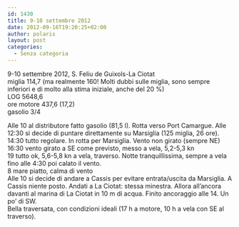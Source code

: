 ```yaml
---
id: 1430
title: 9-10 settembre 2012
date: 2012-09-16T19:20:25+02:00
author: polaris
layout: post
categories:
  - Senza categoria
---
```

9-10 settembre 2012, S. Feliu de Guixols-La Ciotat  
miglia 114,7 (ma realmente 160! Molti dubbi sulle miglia, sono sempre inferiori e di molto alla stima iniziale, anche del 20 %)  
LOG 5648,6  
ore motore 437,6 (17,2)  
gasolio 3/4

Alle 10 al distributore fatto gasolio (81,5 l). Rotta verso Port Camargue. Alle 12:30 si decide di puntare direttamente su Marsiglia (125 miglia, 26 ore).  
14:30 tutto regolare. In rotta per Marsiglia. Vento non girato (sempre NE)  
16:30 vento girato a SE come previsto, messo a vela, 5,2-5,3 kn  
19 tutto ok, 5,6-5,8 kn a vela, traverso. Notte tranquillissima, sempre a vela fino alle 4:30 poi calato il vento.  
8 mare piatto, calma di vento  
Alle 10 si decide di andare a Cassis per evitare entrata/uscita da Marsiglia. A Cassis niente posto. Andati a La Ciotat: stessa minestra. Allora all&#8217;ancora davanti al marina di La Ciotat in 10 m di acqua. Finito ancoraggio alle 14. Un po&#8217; di SW.  
Bella traversata, con condizioni ideali (17 h a motore, 10 h a vela con SE al traverso).